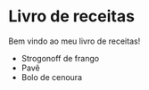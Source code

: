 # Livro de receitas

Bem vindo ao meu livro de receitas!

- Strogonoff de frango
- Pavê 
- Bolo de cenoura 
